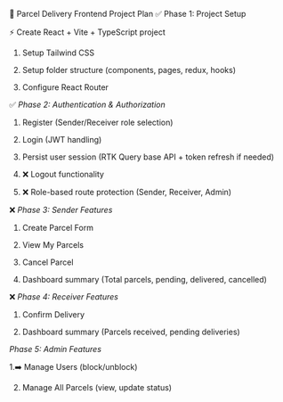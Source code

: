 📌 Parcel Delivery Frontend Project Plan
✅ Phase 1: Project Setup

 ⚡ Create React + Vite + TypeScript project

 1. Setup Tailwind CSS

 2. Setup folder structure (components, pages, redux, hooks)

 3. Configure React Router

✅ *Phase 2: Authentication & Authorization*

 1. Register (Sender/Receiver role selection)

 2. Login (JWT handling)

 3. Persist user session (RTK Query base API + token refresh if needed)

  4. ❌ Logout functionality

 5. ❌ Role-based route protection (Sender, Receiver, Admin)

 ❌ *Phase 3: Sender Features*

 1. Create Parcel Form

 2. View My Parcels

 3. Cancel Parcel

 4.  Dashboard summary (Total parcels, pending, delivered, cancelled)

❌ *Phase 4: Receiver Features*


 1. Confirm Delivery

 2. Dashboard summary (Parcels received, pending deliveries)

<!-- Todo -->
 *Phase 5: Admin Features*

 1.➡️ Manage Users (block/unblock)

 2. Manage All Parcels (view, update status)

